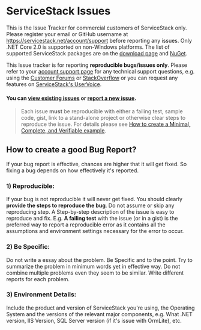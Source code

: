 ServiceStack Issues
===================

This is the Issue Tracker for commercial customers of ServiceStack only. 
Please register your email or GitHub username at https://servicestack.net/account/support before reporting any issues. 
Only .NET Core 2.0 is supported on non-Windows platforms. The list of supported ServiceStack packages are on the [download page](https://servicestack.net/download) and [NuGet](https://www.nuget.org/profiles/ServiceStack/).

This Issue tracker is for reporting **reproducible bugs/issues only**. Please refer to your [account support page](https://servicestack.net/account/support) for any technical support questions, e.g. using the [Customer Forums](https://forums.servicestack.net/) or [StackOverflow](http://stackoverflow.com/questions/ask) or you can request any features on [ServiceStack's UserVoice](http://servicestack.uservoice.com/forums/176786-feature-requests).

#### You can [view existing issues](https://github.com/ServiceStack/Issues/issues) or [report a new issue](https://github.com/ServiceStack/Issues/issues/new).

> Each issue **must** be reproducible with either a failing test, sample code, gist, link to a stand-alone project or otherwise clear steps to reproduce the issue. For details please see [How to create a Minimal, Complete, and Verifiable example](http://stackoverflow.com/help/mcve).

## How to create a good Bug Report?

If your bug report is effective, chances are higher that it will get fixed. So fixing a bug depends on how 
effectively it's reported.

### 1) Reproducible:

If your bug is not reproducible it will never get fixed. You should clearly **provide the steps to reproduce the bug**. 
Do not assume or skip any reproducing step. A Step-by-step description of the issue is easy to reproduce and fix.
E.g. **A failing test** with the issue (or in a gist) is the preferred way to report a reproducible error as it contains 
all the assumptions and environment settings necessary for the error to occur. 

### 2) Be Specific:

Do not write a essay about the problem. Be Specific and to the point. Try to summarize the problem in minimum 
words yet in effective way. Do not combine multiple problems even they seem to be similar. 
Write different reports for each problem.

### 3) Environment Details:

Include the product and version of ServiceStack you're using, the Operating System and the versions of the relevant
major components, e.g. What .NET version, IIS Version, SQL Server version (if it's issue with OrmLite), etc.
